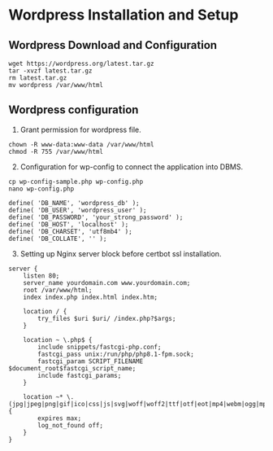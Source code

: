 # Wordpress Installation and Setup

## Wordpress Download and Configuration

```
wget https://wordpress.org/latest.tar.gz
tar -xvzf latest.tar.gz
rm latest.tar.gz
mv wordpress /var/www/html
```

## Wordpress configuration

1. Grant permission for wordpress file.

```
chown -R www-data:www-data /var/www/html
chmod -R 755 /var/www/html
```

2. Configuration for wp-config to connect the application into DBMS.

```
cp wp-config-sample.php wp-config.php
nano wp-config.php
```

```
define( 'DB_NAME', 'wordpress_db' );
define( 'DB_USER', 'wordpress_user' );
define( 'DB_PASSWORD', 'your_strong_password' );
define( 'DB_HOST', 'localhost' );
define( 'DB_CHARSET', 'utf8mb4' );
define( 'DB_COLLATE', '' );
```

3. Setting up Nginx server block before certbot ssl installation.

```
server {
    listen 80;
    server_name yourdomain.com www.yourdomain.com;
    root /var/www/html;
    index index.php index.html index.htm;

    location / {
        try_files $uri $uri/ /index.php?$args;
    }

    location ~ \.php$ {
        include snippets/fastcgi-php.conf;
        fastcgi_pass unix:/run/php/php8.1-fpm.sock;
        fastcgi_param SCRIPT_FILENAME $document_root$fastcgi_script_name;
        include fastcgi_params;
    }

    location ~* \.(jpg|jpeg|png|gif|ico|css|js|svg|woff|woff2|ttf|otf|eot|mp4|webm|ogg|mp3|wav|flac|aac|zip|rar|7z|gz|bz2|tar|tiff|tif)$ {
        expires max;
        log_not_found off;
    }
}
```
